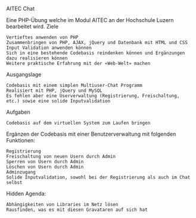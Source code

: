 AITEC Chat

Eine PHP-Übung welche im Modul AITEC an der Hochschule Luzern bearbeitet wird.
Ziele

    Vertieftes anwenden von PHP
    Zusammenbringen von PHP, AJAX, jQuery und Datenbank mit HTML und CSS
    Input Validation anwenden können
    Sich in eine bestehende Codebasis reindenken können und Ergänzungen dazu realisieren können
    Weitere praktische Erfahrung mit der «Web-Welt» machen

Ausgangslage

    Codebasis mit einem simplen Multiuser-Chat Programm
    Realisiert mit PHP, jQuery und MySQL
    Es fehlen aber eine Userverwaltung (Registrierung, Freischaltung, etc.) sowie eine solide Inputvalidation

Aufgaben

    Codebasis auf dem virtuellen System zum Laufen bringen

Ergänzen der Codebasis mit einer Benutzerverwaltung mit folgenden Funktionen:

    Registrierung
    Freischaltung von neuen Usern durch Admin
    Sperren von Usern durch Admin
    Löschen von Usern durch Admin
    Adminzugang
    Solide Inputvalidation, sowohl bei der Registrierung als auch im Chat selbst

Hidden Agenda:

    Abhängigkeiten von Libraries im Netz lösen
    Rausfinden, was es mit diesen Gravataren auf sich hat
